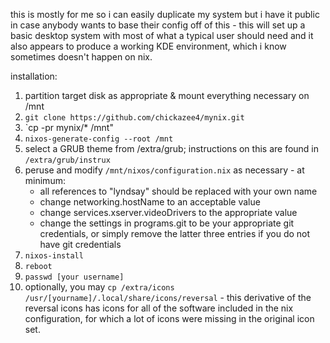 this is mostly for me so i can easily duplicate my system but i have it public in case anybody wants to base their config off of this - this will set up a basic desktop system with most of what a typical user should need and it also appears to produce a working KDE environment, which i know sometimes doesn't happen on nix.

installation:
1. partition target disk as appropriate & mount everything necessary on /mnt
2. `git clone https://github.com/chickazee4/mynix.git`
3. `cp -pr mynix/* /mnt"
4. `nixos-generate-config --root /mnt`
5. select a GRUB theme from /extra/grub; instructions on this are found in `/extra/grub/instrux`
6. peruse and modify `/mnt/nixos/configuration.nix` as necessary - at minimum:
    * all references to "lyndsay" should be replaced with your own name
    * change networking.hostName to an acceptable value
    * change services.xserver.videoDrivers to the appropriate value
    * change the settings in programs.git to be your appropriate git credentials, or simply remove the latter three entries if you do not have git credentials
7. `nixos-install`
8. `reboot`
9. `passwd [your username]`
10. optionally, you may `cp /extra/icons /usr/[yourname]/.local/share/icons/reversal` - this derivative of the reversal icons has icons for all of the software included in the nix configuration, for which a lot of icons were missing in the original icon set.
